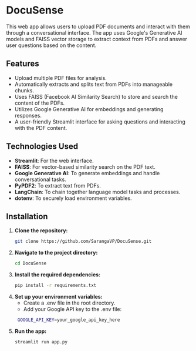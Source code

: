 # DocuSense

This web app allows users to upload PDF documents and interact with them through a conversational interface. The app uses Google's Generative AI models and FAISS vector storage to extract context from PDFs and answer user questions based on the content.

## Features

- Upload multiple PDF files for analysis.
- Automatically extracts and splits text from PDFs into manageable chunks.
- Uses FAISS (Facebook AI Similarity Search) to store and search the content of the PDFs.
- Utilizes Google Generative AI for embeddings and generating responses.
- A user-friendly Streamlit interface for asking questions and interacting with the PDF content.

## Technologies Used

- **Streamlit**: For the web interface.
- **FAISS**: For vector-based similarity search on the PDF text.
- **Google Generative AI**: To generate embeddings and handle conversational tasks.
- **PyPDF2**: To extract text from PDFs.
- **LangChain**: To chain together language model tasks and processes.
- **dotenv**: To securely load environment variables.

## Installation

1. **Clone the repository:**
   ```bash
   git clone https://github.com/SarangaVP/DocuSense.git

2. **Navigate to the project directory:**
   ```bash
   cd DocuSense

3. **Install the required dependencies:**
   ```bash
   pip install -r requirements.txt

4. **Set up your environment variables:**
   - Create a .env file in the root directory.
   - Add your Google API key to the .env file:
   ```bash
    GOOGLE_API_KEY=your_google_api_key_here

5. **Run the app:**
   ```bash
   streamlit run app.py
   ```



